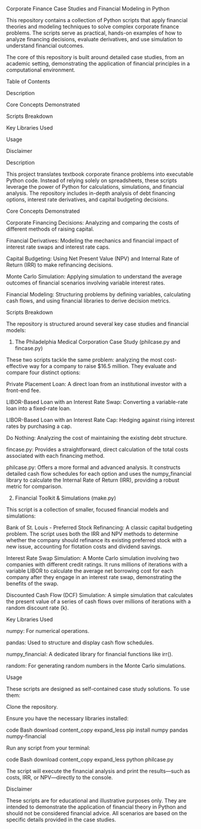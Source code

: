 Corporate Finance Case Studies and Financial Modeling in Python

This repository contains a collection of Python scripts that apply financial theories and modeling techniques to solve complex corporate finance problems. The scripts serve as practical, hands-on examples of how to analyze financing decisions, evaluate derivatives, and use simulation to understand financial outcomes.

The core of this repository is built around detailed case studies, from an academic setting, demonstrating the application of financial principles in a computational environment.

Table of Contents

Description

Core Concepts Demonstrated

Scripts Breakdown

Key Libraries Used

Usage

Disclaimer

Description

This project translates textbook corporate finance problems into executable Python code. Instead of relying solely on spreadsheets, these scripts leverage the power of Python for calculations, simulations, and financial analysis. The repository includes in-depth analysis of debt financing options, interest rate derivatives, and capital budgeting decisions.

Core Concepts Demonstrated

Corporate Financing Decisions: Analyzing and comparing the costs of different methods of raising capital.

Financial Derivatives: Modeling the mechanics and financial impact of interest rate swaps and interest rate caps.

Capital Budgeting: Using Net Present Value (NPV) and Internal Rate of Return (IRR) to make refinancing decisions.

Monte Carlo Simulation: Applying simulation to understand the average outcomes of financial scenarios involving variable interest rates.

Financial Modeling: Structuring problems by defining variables, calculating cash flows, and using financial libraries to derive decision metrics.

Scripts Breakdown

The repository is structured around several key case studies and financial models:

1. The Philadelphia Medical Corporation Case Study (philcase.py and fincase.py)

These two scripts tackle the same problem: analyzing the most cost-effective way for a company to raise $16.5 million. They evaluate and compare four distinct options:

Private Placement Loan: A direct loan from an institutional investor with a front-end fee.

LIBOR-Based Loan with an Interest Rate Swap: Converting a variable-rate loan into a fixed-rate loan.

LIBOR-Based Loan with an Interest Rate Cap: Hedging against rising interest rates by purchasing a cap.

Do Nothing: Analyzing the cost of maintaining the existing debt structure.

fincase.py: Provides a straightforward, direct calculation of the total costs associated with each financing method.

philcase.py: Offers a more formal and advanced analysis. It constructs detailed cash flow schedules for each option and uses the numpy_financial library to calculate the Internal Rate of Return (IRR), providing a robust metric for comparison.

2. Financial Toolkit & Simulations (make.py)

This script is a collection of smaller, focused financial models and simulations:

Bank of St. Louis - Preferred Stock Refinancing: A classic capital budgeting problem. The script uses both the IRR and NPV methods to determine whether the company should refinance its existing preferred stock with a new issue, accounting for flotation costs and dividend savings.

Interest Rate Swap Simulation: A Monte Carlo simulation involving two companies with different credit ratings. It runs millions of iterations with a variable LIBOR to calculate the average net borrowing cost for each company after they engage in an interest rate swap, demonstrating the benefits of the swap.

Discounted Cash Flow (DCF) Simulation: A simple simulation that calculates the present value of a series of cash flows over millions of iterations with a random discount rate (k).

Key Libraries Used

numpy: For numerical operations.

pandas: Used to structure and display cash flow schedules.

numpy_financial: A dedicated library for financial functions like irr().

random: For generating random numbers in the Monte Carlo simulations.

Usage

These scripts are designed as self-contained case study solutions. To use them:

Clone the repository.

Ensure you have the necessary libraries installed:

code
Bash
download
content_copy
expand_less
pip install numpy pandas numpy-financial

Run any script from your terminal:

code
Bash
download
content_copy
expand_less
python philcase.py

The script will execute the financial analysis and print the results—such as costs, IRR, or NPV—directly to the console.

Disclaimer

These scripts are for educational and illustrative purposes only. They are intended to demonstrate the application of financial theory in Python and should not be considered financial advice. All scenarios are based on the specific details provided in the case studies.
